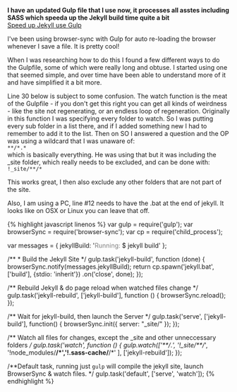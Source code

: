 ---
---
**I have an updated Gulp file that I use now, it processes all asstes including SASS which speeda up the Jekyll build time quite a bit**  
[Speed up Jekyll use Gulp](/2017/10/01/speed-up-jekyll-by-using-gulp-for-sass-and-other-assets/)  

I've been using browser-sync with Gulp for auto re-loading the browser whenever I save a file. It is pretty cool!

When I was researching how to do this I found a few different ways to do the Gulpfile, some of which were really long and obtuse. I started using one that seemed simple, and over time have been able to understand more of it and have simplified it a bit more.

Line 30 below is subject to some confusion. The watch function is the meat of the Gulpfile - if you don't get this right you can get all kinds of weirdness - like the site not regenerating, or an endless loop of regeneration. Originally in this function I was specifying every folder to watch. So I was putting every sub folder in a list there, and if I added something new I had to remember to add it to the list. Then on SO I answered a question and the OP was using a wildcard that I was unaware of:  
`**/*.*`  
which is basically everything. He was using that but it was including the _site folder, which really needs to be excluded, and can be done with:  
`!_site/**/*`  

This works great, I then also exclude any other folders that are not part of the site.

Also, I am using a PC, line #12 needs to have the .bat at the end of jekyll. It looks like on OSX or Linux you can leave that off.

 {% highlight javascript linenos %}
var gulp        = require('gulp');
var browserSync = require('browser-sync');
var cp          = require('child_process');

var messages = {
    jekyllBuild: '<span style="color: grey">Running:</span> $ jekyll build'
};

/** * Build the Jekyll Site */
gulp.task('jekyll-build', function (done) {
    browserSync.notify(messages.jekyllBuild);
    return cp.spawn('jekyll.bat', ['build'], {stdio: 'inherit'})
        .on('close', done);
});

/** Rebuild Jekyll & do page reload when watched files change */
gulp.task('jekyll-rebuild', ['jekyll-build'], function () {
    browserSync.reload();
});

/** Wait for jekyll-build, then launch the Server */
gulp.task('serve', ['jekyll-build'], function() {
    browserSync.init({
        server: "_site/"
    });
});

/** Watch all files for changes, except the _site and other unneccessary folders */
gulp.task('watch', function () {
    gulp.watch(['**/*.*', '!_site/**/*', '!node_modules/**/*','!.sass-cache/**/*' ], ['jekyll-rebuild']);
});

/**Default task, running just `gulp` will compile the jekyll site, launch BrowserSync & watch files. */
gulp.task('default', ['serve', 'watch']);
{% endhighlight %}
